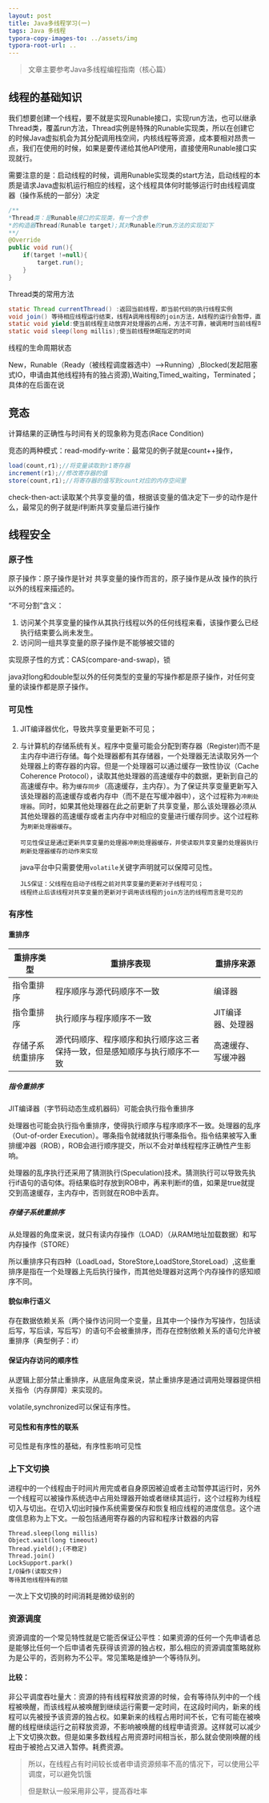 ```yaml
---
layout: post
title: Java多线程学习(一)
tags: Java 多线程
typora-copy-images-to: ../assets/img
typora-root-url: ..
---
```


> 文章主要参考Java多线程编程指南（核心篇）

## 线程的基础知识

我们想要创建一个线程，要不就是实现Runable接口，实现run方法，也可以继承Thread类，覆盖run方法，Thread实例是特殊的Runable实现类，所以在创建它的时候Java虚拟机会为其分配调用栈空间，内核线程等资源，成本要相对昂贵一点，我们在使用的时候，如果是要传递给其他API使用，直接使用Runable接口实现就行。

需要注意的是：启动线程的时候，调用Runable实现类的start方法，启动线程的本质是请求Java虚拟机运行相应的线程，这个线程具体何时能够运行时由线程调度器（操作系统的一部分）决定

```java
/**
*Thread类：是Runable接口的实现类，有一个含参
*的构造器Thread(Runable target);其对Runable的run方法的实现如下
**/
@Override
public void run(){
    if(target !=null){
        target.run();
    }
}
```

Thread类的常用方法

```java
static Thread currentThread() :返回当前线程，即当前代码的执行线程实例
void join() 等待相应线程运行结束，线程A调用线程B的join方法，A线程的运行会暂停，直到线程B运行结束
static void yield:使当前线程主动放弃对处理器的占用，方法不可靠，被调用时当前线程可能仍然能继续运行
static void sleep(long millis);使当前线程休眠指定的时间
```

线程的生命周期状态

New，Runable（Ready（被线程调度器选中）-->Running）,Blocked(发起阻塞式IO，申请由其他线程持有的独占资源),Waiting,Timed_waiting，Terminated；具体的在后面在说

## 竞态

计算结果的正确性与时间有关的现象称为竞态(Race Condition)

竞态的两种模式：read-modify-write：最常见的例子就是count++操作，

```java
load(count,r1);//将变量读取到r1寄存器
increment(r1);//修改寄存器的值
store(count,r1);//将寄存器的值写到count对应的内存空间里
```

check-then-act:读取某个共享变量的值，根据该变量的值决定下一步的动作是什么，最常见的例子就是if判断共享变量后进行操作

## 线程安全

### 原子性

原子操作：原子操作是针对 共享变量的操作而言的，原子操作是从改 操作的执行以外的线程来描述的。

“不可分割”含义：

1. 访问某个共享变量的操作从其执行线程以外的任何线程来看，该操作要么已经执行结束要么尚未发生。
2. 访问同一组共享变量的原子操作是不能够被交错的 

实现原子性的方式：CAS(compare-and-swap)，锁

java对long和double型以外的任何类型的变量的写操作都是原子操作，对任何变量的读操作都是原子操作。

### 可见性

1. JIT编译器优化，导致共享变量更新不可见；

2. 与计算机的存储系统有关。程序中变量可能会分配到寄存器（Register)而不是主内存中进行存储。每个处理器都有其存储器，一个处理器无法读取另外一个处理器上的寄存器的内容。但是一个处理器可以通过缓存一致性协议（Cache Coherence Protocol），读取其他处理器的高速缓存中的数据，更新到自己的高速缓存中。称为`缓存同步`（高速缓存，主内存）。为了保证共享变量更新写入该处理器的高速缓存或者内存中（而不是在写缓冲器中），这个过程称为`冲刷处理器`。同时，如果其他处理器在此之前更新了共享变量，那么该处理器必须从其他处理器的高速缓存或者主内存中对相应的变量进行缓存同步。这个过程称为`刷新处理器缓存`。

   ```
   可见性保证是通过更新共享变量的处理器冲刷处理器缓存，并使读取共享变量的处理器执行刷新处理器缓存的动作来实现
   ```

   java平台中只需要使用`volatile`关键字声明就可以保障可见性。

   ```
   JLS保证：父线程在启动子线程之前对共享变量的更新对子线程可见；
   线程终止后该线程对共享变量的更新对于调用该线程的join方法的线程而言是可见的
   ```

### 有序性

#### 重排序

| 重排序类型       | 重排序表现                                                   | 重排序来源         |
| ---------------- | ------------------------------------------------------------ | ------------------ |
| 指令重排序       | 程序顺序与源代码顺序不一致                                   | 编译器             |
| 指令重排序       | 执行顺序与程序顺序不一致                                     | JIT编译器、处理器  |
| 存储子系统重排序 | 源代码顺序、程序顺序和执行顺序这三者保持一致，但是感知顺序与执行顺序不一致 | 高速缓存、写缓冲器 |

##### 指令重排序

JIT编译器（字节码动态生成机器码）可能会执行指令重排序

处理器也可能会执行指令重排序，使得执行顺序与程序顺序不一致。处理器的乱序（Out-of-order Execution）。哪条指令就绪就执行哪条指令。指令结果被写入重排缓冲器（ROB），ROB会进行顺序提交，所以不会对单线程程序正确性产生影响。

处理器的乱序执行还采用了猜测执行(Speculation)技术。猜测执行可以导致先执行if语句的语句体。将结果临时存放到ROB中，再来判断if的值，如果是true就提交到高速缓存，主内存中，否则就在ROB中丢弃。

##### 存储子系统重排序

从处理器的角度来说，就只有读内存操作（LOAD）（从RAM地址加载数据）和写内存操作（STORE）

所以重排序只有四种（LoadLoad，StoreStore,LoadStore,StoreLoad）,这些重排序是指在一个处理器上先后执行操作，而其他处理器对这两个内存操作的感知顺序不同。

#### 貌似串行语义

存在数据依赖关系（两个操作访问同一个变量，且其中一个操作为写操作，包括读后写，写后读，写后写）的语句不会被重排序，而存在控制依赖关系的语句允许被重排序（典型例子：if）

#### 保证内存访问的顺序性

从逻辑上部分禁止重排序，从底层角度来说，禁止重排序是通过调用处理器提供相关指令（内存屏障）来实现的。

volatile,synchronized可以保证有序性。

#### 可见性和有序性的联系

可见性是有序性的基础，有序性影响可见性

### 上下文切换

进程中的一个线程由于时间片用完或者自身原因被迫或者主动暂停其运行时，另外一个线程可以被操作系统选中占用处理器开始或者继续其运行，这个过程称为线程切入与切出。在切入切出时操作系统需要保存和恢复相应线程的进度信息。这个进度信息称为上下文。一般包括通用寄存器的内容和程序计数器的内容

```
Thread.sleep(long millis)
Object.wait(long timeout)
Thread.yield();(不稳定)
Thread.join()
LockSupport.park()
I/O操作(读取文件)
等待其他线程持有的锁
```

一次上下文切换的时间消耗是微妙级别的

### 资源调度

资源调度的一个常见特性就是它能否保证公平性：如果资源的任何一个先申请者总是能够比任何一个后申请者先获得该资源的独占权，那么相应的资源调度策略就称为是公平的，否则称为不公平。常见策略是维护一个等待队列。

#### 比较：

非公平调度吞吐量大：资源的持有线程释放资源的时候，会有等待队列中的一个线程被唤醒，而该线程从被唤醒到继续运行需要一定时间，在这段时间内，新来的线程可以先被授予该资源的独占权。如果新来的线程占用时间不长，它有可能在被唤醒的线程继续运行之前释放资源，不影响被唤醒的线程申请资源。这样就可以减少上下文切换次数。但是如果多数线程占用资源时间相当长，那么就会使刚唤醒的线程由于被抢占又进入暂停。耗费资源。

> 所以，在线程占有时间较长或者申请资源频率不高的情况下，可以使用公平调度，可以避免饥饿
>
> 但是默认一般采用非公平，提高吞吐率
